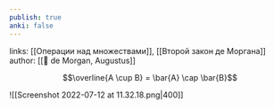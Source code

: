 ```yaml
---
publish: true
anki: false
---
```

links: [[Операции над множествами]], [[Второй закон де Моргана]]
author: [[👤 de Morgan, Augustus]]

$$\overline{A \cup B} = \bar{A} \cap \bar{B}$$

![[Screenshot 2022-07-12 at 11.32.18.png|400]]